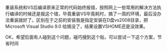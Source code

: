 重装系统和VS后编译原来正常的代码始终报错，按照网上一些常用的解决方法执行编译的时候还是报这个错，毕竟重装VS毕竟耗时，搞了一周的环境，最后没办法重装就好了。区别在于之前的安装我是指定安装在D盘vs2008目录，把Microsoft Visual Studio 9.0 给搞没了，结果设置VSHOME还是没效果。

OK，希望后面有人碰到这个问题，碰巧搜到这个贴，可以尝试一下这个方案，节省时间
